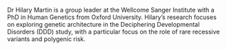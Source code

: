 Dr Hilary Martin is a group leader at the Wellcome Sanger Institute with a PhD in Human Genetics from Oxford University. Hilary’s research focuses on exploring genetic architecture in the Deciphering Developmental Disorders (DDD) study, with a particular focus on the role of rare recessive variants and polygenic risk.